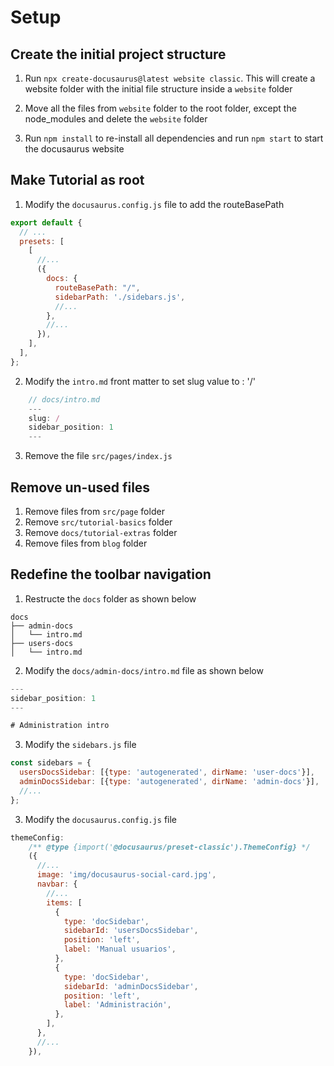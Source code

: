 # Setup

## Create the initial project structure

1. Run `npx create-docusaurus@latest website classic`. This will create a website folder with the initial file structure inside a `website` folder

2. Move all the files from `website` folder to the root folder, except the node_modules and delete the `website` folder

3. Run `npm install` to re-install all dependencies and run `npm start` to start the docusaurus website

## Make Tutorial as root

1. Modify the `docusaurus.config.js` file to add the routeBasePath

```javascript
export default {
  // ...
  presets: [
    [
      //...
      ({
        docs: {
          routeBasePath: "/",
          sidebarPath: './sidebars.js',
          //...
        },
        //...
      }),
    ],
  ],
};
```
2. Modify the `intro.md` front matter to set slug value to : '/'

```javascript
    // docs/intro.md
    ---
    slug: /
    sidebar_position: 1
    ---

```

3. Remove the file `src/pages/index.js`

## Remove un-used files

1. Remove files from `src/page` folder
1. Remove `src/tutorial-basics` folder
1. Remove `docs/tutorial-extras` folder
1. Remove files from `blog` folder

## Redefine the toolbar navigation

1. Restructe the `docs` folder as shown below
```
docs
├── admin-docs
│   └── intro.md
├── users-docs
│   └── intro.md
```
2. Modify the `docs/admin-docs/intro.md` file as shown below

```javascript
---
sidebar_position: 1
---

# Administration intro

```

3. Modify the `sidebars.js` file
```javascript
const sidebars = {
  usersDocsSidebar: [{type: 'autogenerated', dirName: 'user-docs'}],
  adminDocsSidebar: [{type: 'autogenerated', dirName: 'admin-docs'}],
  //...
};
```
3. Modify the `docusaurus.config.js` file
```javascript
themeConfig:
    /** @type {import('@docusaurus/preset-classic').ThemeConfig} */
    ({
      //...
      image: 'img/docusaurus-social-card.jpg',
      navbar: {
        //...
        items: [
          {
            type: 'docSidebar',
            sidebarId: 'usersDocsSidebar',
            position: 'left',
            label: 'Manual usuarios',
          },
          {
            type: 'docSidebar',
            sidebarId: 'adminDocsSidebar',
            position: 'left',
            label: 'Administración',
          },          
        ],
      },
      //...
    }),
```
